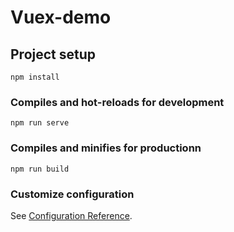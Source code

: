 # Vuex-demo

## Project setup
```
npm install
```

### Compiles and hot-reloads for development
```
npm run serve
```

### Compiles and minifies for productionn
```
npm run build
```

### Customize configuration
See [Configuration Reference](https://cli.vuejs.org/config/).
